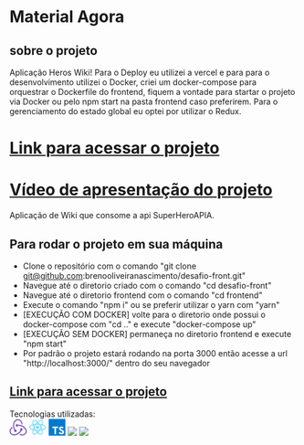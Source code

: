# Material Agora

## sobre o projeto
Aplicação Heros Wiki!
Para o Deploy eu utilizei a vercel e para para o desenvolvimento utilizei o Docker, criei um docker-compose para
orquestrar o Dockerfile do frontend, fiquem a vontade para startar o projeto via Docker ou pelo npm start na pasta frontend caso preferirem.
Para o gerenciamento do estado global eu optei por utilizar o Redux.
# [Link para acessar o projeto](https://desafio-front-one.vercel.app/)
# [Vídeo de apresentação do projeto](https://desafio-front-one.vercel.app/)

Aplicação de Wiki que consome a api SuperHeroAPIA.

## Para rodar o projeto em sua máquina
- Clone o repositório com o comando "git clone git@github.com:brenooliveiranascimento/desafio-front.git"
- Navegue até o diretorio criado com o comando "cd desafio-front"
- Navegue até o diretorio frontend com o comando "cd frontend"
- Execute o comando "npm i" ou se preferir utilizar o yarn com "yarn"
- [EXECUÇÃO COM DOCKER] volte para o diretorio onde possui o docker-compose com "cd .." e execute "docker-compose up"
- [EXECUÇÃO SEM DOCKER] permaneça no diretorio frontend e execute "npm start"
- Por padrão o projeto estará rodando na porta 3000 então acesse a url "http://localhost:3000/" dentro do seu navegador

## [Link para acessar o projeto](https://desafio-front-one.vercel.app/)

Tecnologias utilizadas:<br/>
<a href="https://www.javascript.com/"><img src="https://raw.githubusercontent.com/devicons/devicon/master/icons/redux/redux-original.svg" width=30 height=30></a>
<a href="https://www.javascript.com/"><img src="https://raw.githubusercontent.com/devicons/devicon/master/icons/react/react-original.svg" width=30 height=30></a>
<a href="https://www.reactnative.com/"><img src="https://raw.githubusercontent.com/devicons/devicon/master/icons/typescript/typescript-plain.svg" height=30 width=30></a>
<img src="https://img.shields.io/badge/html5%20-%23E34F26.svg?&style=for-the-badge&logo=html5&logoColor=white"/>
<img src="https://img.shields.io/badge/css3%20-%231572B6.svg?&style=for-the-badge&logo=css3&logoColor=white"/>
  
